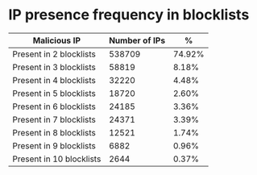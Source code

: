 # IP presence frequency in blocklists
| Malicious IP | Number of IPs | % |
|----|----|----|
| Present in 2 blocklists | 538709 | 74.92% |
| Present in 3 blocklists | 58819 | 8.18% |
| Present in 4 blocklists | 32220 | 4.48% |
| Present in 5 blocklists | 18720 | 2.60% |
| Present in 6 blocklists | 24185 | 3.36% |
| Present in 7 blocklists | 24371 | 3.39% |
| Present in 8 blocklists | 12521 | 1.74% |
| Present in 9 blocklists | 6882 | 0.96% |
| Present in 10 blocklists | 2644 | 0.37% |
